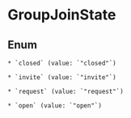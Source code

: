 
# GroupJoinState

## Enum


    * `closed` (value: `"closed"`)

    * `invite` (value: `"invite"`)

    * `request` (value: `"request"`)

    * `open` (value: `"open"`)




